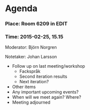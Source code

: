 # Agenda

### Place: Room 6209 in EDIT
### Time: 2015-02-25, 15.15

Moderator: Björn Norgren

Notetaker: Johan Larsson

- Follow up on last meeting/workshop
  - Fackspråk
  - Second iteration results
  - Next iteration?
- Other items
- Any important upcoming events?
- When will we meet again? Where?
- Meeting adjourned
